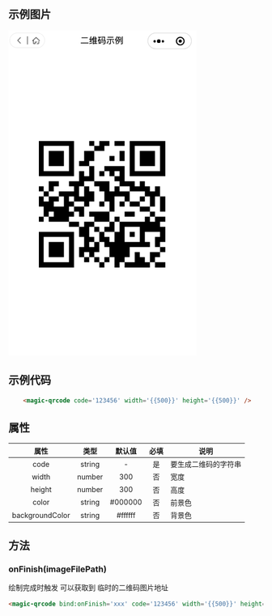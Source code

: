 ## 示例图片
![png](/assets/qrcode.png)

## 示例代码

```html
    <magic-qrcode code='123456' width='{{500}}' height='{{500}}' />
```

## 属性

|属性|类型|默认值|必填|说明
|:---:|:---:|:---:|:---:|---|
|code|string|-|是|要生成二维码的字符串
|width|number|300|否|宽度
|height|number|300|否|高度
|color|string|#000000|否|前景色
|backgroundColor|string|#ffffff|否|背景色

## 方法

### onFinish(imageFilePath)
绘制完成时触发 可以获取到 临时的二维码图片地址
```html
<magic-qrcode bind:onFinish='xxx' code='123456' width='{{500}}' height='{{500}}' />
```